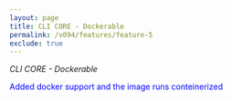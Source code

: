 ```yaml
---
layout: page
title: CLI CORE - Dockerable
permalink: /v094/features/feature-5
exclude: true
---
```

_CLI CORE - Dockerable_

<span style="color:blue">Added docker support and the image runs conteinerized</span>
